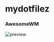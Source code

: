 # mydotfilez

### AwesomeWM

![preview](https://user-images.githubusercontent.com/77242913/221884424-e4879f1c-e4b7-40fb-bebb-e72c0dd311aa.png)
